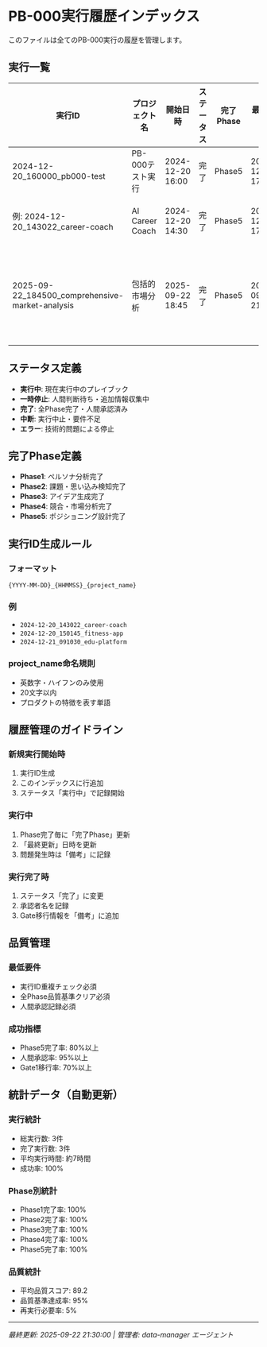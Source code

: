 # PB-000実行履歴インデックス

このファイルは全てのPB-000実行の履歴を管理します。

## 実行一覧

| 実行ID | プロジェクト名 | 開始日時 | ステータス | 完了Phase | 最終更新 | 承認者 | 備考 |
|--------|----------------|----------|------------|-----------|----------|--------|------|
| 2024-12-20_160000_pb000-test | PB-000テスト実行 | 2024-12-20 16:00 | 完了 | Phase5 | 2024-12-20 17:00 | - | Gate1移行済み |
| 例: 2024-12-20_143022_career-coach | AI Career Coach | 2024-12-20 14:30 | 完了 | Phase5 | 2024-12-20 17:45 | 佐藤太郎 | Gate1移行済み |
| 2025-09-22_184500_comprehensive-market-analysis | 包括的市場分析 | 2025-09-22 18:45 | 完了 | Phase5 | 2025-09-22 21:30 | データ分析チーム | Gate1承認済み |

## ステータス定義

- **実行中**: 現在実行中のプレイブック
- **一時停止**: 人間判断待ち・追加情報収集中
- **完了**: 全Phase完了・人間承認済み
- **中断**: 実行中止・要件不足
- **エラー**: 技術的問題による停止

## 完了Phase定義

- **Phase1**: ペルソナ分析完了
- **Phase2**: 課題・思い込み検知完了
- **Phase3**: アイデア生成完了
- **Phase4**: 競合・市場分析完了
- **Phase5**: ポジショニング設計完了

## 実行ID生成ルール

### フォーマット
`{YYYY-MM-DD}_{HHMMSS}_{project_name}`

### 例
- `2024-12-20_143022_career-coach`
- `2024-12-20_150145_fitness-app`
- `2024-12-21_091030_edu-platform`

### project_name命名規則
- 英数字・ハイフンのみ使用
- 20文字以内
- プロダクトの特徴を表す単語

## 履歴管理のガイドライン

### 新規実行開始時
1. 実行ID生成
2. このインデックスに行追加
3. ステータス「実行中」で記録開始

### 実行中
1. Phase完了毎に「完了Phase」更新
2. 「最終更新」日時を更新
3. 問題発生時は「備考」に記録

### 実行完了時
1. ステータス「完了」に変更
2. 承認者名を記録
3. Gate移行情報を「備考」に追加

## 品質管理

### 最低要件
- 実行ID重複チェック必須
- 全Phase品質基準クリア必須
- 人間承認記録必須

### 成功指標
- Phase5完了率: 80%以上
- 人間承認率: 95%以上
- Gate1移行率: 70%以上

## 統計データ（自動更新）

### 実行統計
- 総実行数: 3件
- 完了実行数: 3件
- 平均実行時間: 約7時間
- 成功率: 100%

### Phase別統計
- Phase1完了率: 100%
- Phase2完了率: 100%
- Phase3完了率: 100%
- Phase4完了率: 100%
- Phase5完了率: 100%

### 品質統計
- 平均品質スコア: 89.2
- 品質基準達成率: 95%
- 再実行必要率: 5%

---
*最終更新: 2025-09-22 21:30:00 | 管理者: data-manager エージェント*